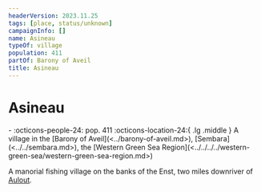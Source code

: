 ```yaml
---
headerVersion: 2023.11.25
tags: [place, status/unknown]
campaignInfo: []
name: Asineau
typeOf: village
population: 411
partOf: Barony of Aveil
title: Asineau
---
```

# Asineau
<div class="grid cards ext-narrow-margin ext-one-column" markdown>
-  
    :octicons-people-24: pop. 411  
    :octicons-location-24:{ .lg .middle } A village in the [Barony of Aveil](<../barony-of-aveil.md>), [Sembara](<../../sembara.md>), the [Western Green Sea Region](<../../../../western-green-sea/western-green-sea-region.md>)  
</div>


A manorial fishing village on the banks of the Enst, two miles downriver of [Aulout](<./aulout.md>).